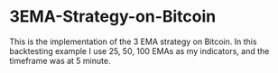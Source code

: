 # 3EMA-Strategy-on-Bitcoin
This is the implementation of the 3 EMA strategy on Bitcoin. In this backtesting example I use 25, 50, 100 EMAs as my indicators, and the timeframe was at 5 minute. 
